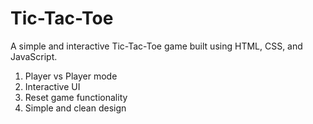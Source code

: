﻿# Tic-Tac-Toe
A simple and interactive Tic-Tac-Toe game built using HTML, CSS, and JavaScript.

1. Player vs Player mode
2. Interactive UI
3. Reset game functionality
4. Simple and clean design
